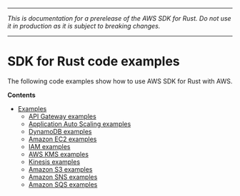 --------

 *This is documentation for a prerelease of the AWS SDK for Rust\. Do not use it in production as it is subject to breaking changes\.* 

--------

# SDK for Rust code examples<a name="rust_code_examples"></a>

The following code examples show how to use AWS SDK for Rust with AWS\.

**Contents**
+ [Examples](rust_code_examples_categorized.md)
  + [API Gateway examples](rust_api-gateway_code_examples.md)
  + [Application Auto Scaling examples](rust_application-autoscaling_code_examples.md)
  + [DynamoDB examples](rust_dynamodb_code_examples.md)
  + [Amazon EC2 examples](rust_ec2_code_examples.md)
  + [IAM examples](rust_iam_code_examples.md)
  + [AWS KMS examples](rust_kms_code_examples.md)
  + [Kinesis examples](rust_kinesis_code_examples.md)
  + [Amazon S3 examples](rust_s3_code_examples.md)
  + [Amazon SNS examples](rust_sns_code_examples.md)
  + [Amazon SQS examples](rust_sqs_code_examples.md)